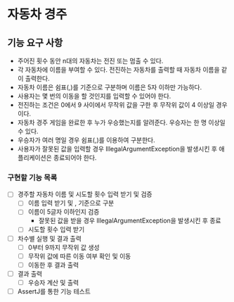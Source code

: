 # 자동차 경주

## 기능 요구 사항

- 주어진 횟수 동안 n대의 자동차는 전진 또는 멈출 수 있다.
- 각 자동차에 이름을 부여할 수 있다. 전진하는 자동차를 출력할 때 자동차 이름을 같이 출력한다.
- 자동차 이름은 쉼표(,)를 기준으로 구분하며 이름은 5자 이하만 가능하다.
- 사용자는 몇 번의 이동을 할 것인지를 입력할 수 있어야 한다.
- 전진하는 조건은 0에서 9 사이에서 무작위 값을 구한 후 무작위 값이 4 이상일 경우이다.
- 자동차 경주 게임을 완료한 후 누가 우승했는지를 알려준다. 우승자는 한 명 이상일 수 있다.
- 우승자가 여러 명일 경우 쉼표(,)를 이용하여 구분한다.
- 사용자가 잘못된 값을 입력할 경우 IllegalArgumentException을 발생시킨 후 애플리케이션은 종료되어야 한다.

### 구현할 기능 목록

- [ ] 경주할 자동차 이름 및 시도할 횟수 입력 받기 및 검증
  - [ ] 이름 입력 받기 및 , 기준으로 구분
  - [ ] 이름이 5글자 이하인지 검증 
    - 잘못된 값을 받을 경우 IllegalArgumentException을 발생시킨 후 종료
  - [ ] 시도할 횟수 입력 받기
  
- [ ] 차수별 실행 및 결과 출력
  - [ ] 0부터 9까지 무작위 값 생성
  - [ ] 무작위 값에 따른 이동 여부 확인 및 이동
  - [ ] 이동한 후 결과 출력
- [ ] 결과 출력
  - [ ] 우승자 계산 및 출력
- [ ] AssertJ를 통한 기능 테스트
